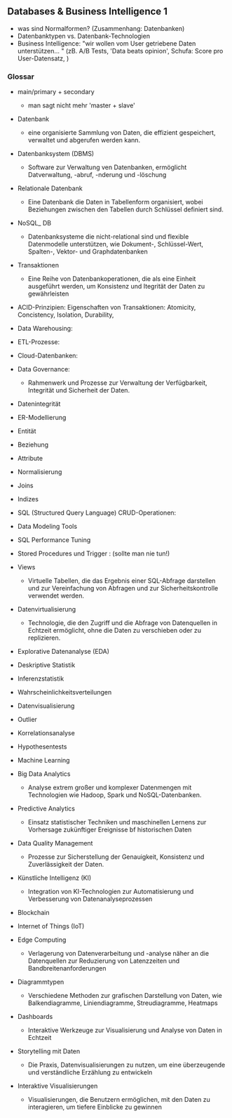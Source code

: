 ## Databases & Business Intelligence 1


- was sind Normalformen? (Zusammenhang: Datenbanken)
- Datenbanktypen vs. Datenbank-Technologien
- Business Intelligence: "wir wollen vom User getriebene Daten unterstützen... " (zB. A/B Tests, 'Data beats opinion', Schufa: Score pro User-Datensatz, )

### Glossar
- main/primary + secondary
	- man sagt nicht mehr 'master + slave'

- Datenbank
	- eine organisierte Sammlung von Daten, die effizient gespeichert, verwaltet und abgerufen werden kann.
- Datenbanksystem (DBMS)
	- Software zur Verwaltung ven Datenbanken, ermöglicht Datverwaltung, -abruf, -nderung und -löschung
- Relationale Datenbank
	- Eine Datenbank die Daten in Tabellenform organisiert, wobei Beziehungen zwischen den Tabellen durch Schlüssel definiert sind.
- NoSQL_ DB
	- Datenbanksysteme die nicht-relational sind und flexible Datenmodelle unterstützen, wie Dokument-, Schlüssel-Wert, Spalten-, Vektor- und Graphdatenbanken
- Transaktionen
	- Eine Reihe von Datenbankoperationen, die als eine Einheit ausgeführt werden, um Konsistenz und Itegrität der Daten zu gewährleisten
- ACID-Prinzipien: Eigenschaften von Transaktionen: Atomicity, Concistency, Isolation, Durability,
- Data Warehousing:
- ETL-Prozesse:
- Cloud-Datenbanken:
- Data Governance:
	- Rahmenwerk und Prozesse zur Verwaltung der Verfügbarkeit, Integrität und Sicherheit der Daten.
- Datenintegrität

- ER-Modellierung
- Entität
- Beziehung
- Attribute
- Normalisierung
- Joins
- Indizes
- SQL (Structured Query Language)
CRUD-Operationen:
- Data Modeling Tools
- SQL Performance Tuning
- Stored Procedures und Trigger : (sollte man nie tun!)
- Views
	- Virtuelle Tabellen, die das Ergebnis einer SQL-Abfrage darstellen und zur Vereinfachung von Abfragen und zur Sicherheitskontrolle verwendet werden.
- Datenvirtualisierung
	- Technologie, die den Zugriff und die Abfrage von Datenquellen in Echtzeit ermöglicht, ohne die Daten zu verschieben oder zu replizieren.

- Explorative Datenanalyse (EDA)
- Deskriptive Statistik
- Inferenzstatistik
- Wahrscheinlichkeitsverteilungen
- Datenvisualisierung
- Outlier
- Korrelationsanalyse
- Hypothesentests
- Machine Learning
- Big Data Analytics
	- Analyse extrem großer und komplexer Datenmengen mit Technologien wie Hadoop, Spark und NoSQL-Datenbanken.
- Predictive Analytics
	- Einsatz statistischer Techniken und maschinellen Lernens zur Vorhersage zukünftiger Ereignisse bf historischen Daten
- Data Quality Management
	- Prozesse zur Sicherstellung der Genauigkeit, Konsistenz und Zuverlässigkeit der Daten.

- Künstliche Intelligenz (KI)
	- Integration von KI-Technologien zur Automatisierung und Verbesserung von Datenanalyseprozessen
- Blockchain
- Internet of Things (IoT)
- Edge Computing
	- Verlagerung von Datenverarbeitung und -analyse näher an die Datenquellen zur Reduzierung von Latenzzeiten und Bandbreitenanforderungen

- Diagrammtypen
	- Verschiedene Methoden zur grafischen Darstellung von Daten, wie Balkendiagramme, Liniendiagramme, Streudiagramme, Heatmaps
- Dashboards
	- Interaktive Werkzeuge zur Visualisierung und Analyse von Daten in Echtzeit
- Storytelling mit Daten
	- Die Praxis, Datenvisualisierungen zu nutzen, um eine überzeugende und verständliche Erzählung zu entwickeln
- Interaktive Visualisierungen
	- Visualisierungen, die Benutzern ermöglichen, mit den Daten zu interagieren, um tiefere Einblicke zu gewinnen